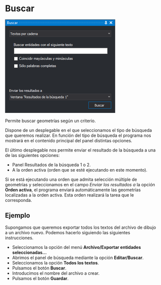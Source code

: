 # Buscar

![](../../../../.gitbook/assets/panelbuscar.png)

Permite buscar geometrías según un criterio.

Dispone de un desplegable en el que seleccionamos el tipo de búsqueda que queremos realizar. En función del tipo de búsqueda el programa nos mostrará en el contenido principal del panel distintas opciones.

El último desplegable nos permite enviar el resultado de la búsqueda a una de las siguientes opciones:

* Panel Resultados de la búsqueda 1 o 2.
* A la orden activa \(orden que se esté ejecutando en este momento\).

Si se está ejecutando una orden que admita selección múltiple de geometrías y seleccionamos en el campo _Enviar los resultados a_ la opción **Orden activa**, el programa enviará automáticamente las geometrías localizadas a la orden activa. Esta orden realizará la tarea que le corresponda.

## Ejemplo

Supongamos que queremos exportar todos los textos del archivo de dibujo a un archivo nuevo. Podemos hacerlo siguiendo las siguientes instrucciones.

* Seleccionamos la opción del menú **Archivo/Exportar entidades seleccionadas...**
* Abrimos el panel de búsqueda mediante la opción **Editar/Buscar**.
* Seleccionamos la opción **Todos los textos**.
* Pulsamos el botón **Buscar**.
* Introducimos el nombre del archivo a crear.
* Pulsamos el botón **Guardar**.



